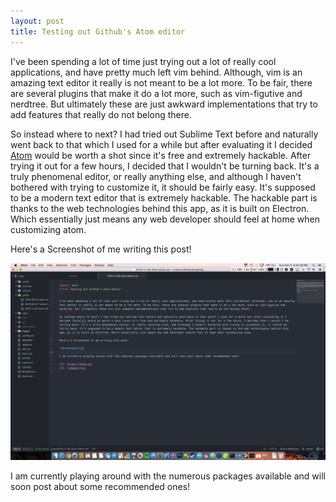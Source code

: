 ```yaml
---
layout: post
title: Testing out Github's Atom editor
---
```


I've been spending a lot of time just trying out a lot of really cool applications, and have pretty much left vim behind. Although, vim is an amazing text editor it really is not meant to be a lot more. To be fair, there are several plugins that make it do a lot more, such as vim-figutive and nerdtree. But ultimately these are just awkward implementations that try to add features that really do not belong there.

So instead where to next? I had tried out Sublime Text before and naturally went back to that which I used for a while but after evaluating it I decided [Atom][1] would be worth a shot since it's free and extremely hackable. After trying it out for a few hours, I decided that I wouldn't be turning back. It's a truly phenomenal editor, or really anything else, and although I haven't bothered with trying to customize it, it should be fairly easy. It's supposed to be a modern text editor that is extremely hackable. The hackable part is thanks to the web technologies behind this app, as it is built on Electron. Which essentially just means any web developer should feel at home when customizing atom.

Here's a Screenshot of me writing this post!

![Screenshot][2]

I am currently playing around with the numerous packages available and will soon post about some recommended ones!

[1]: https://atom.io/
[2]: ../images/res/atom_screenshot.png
